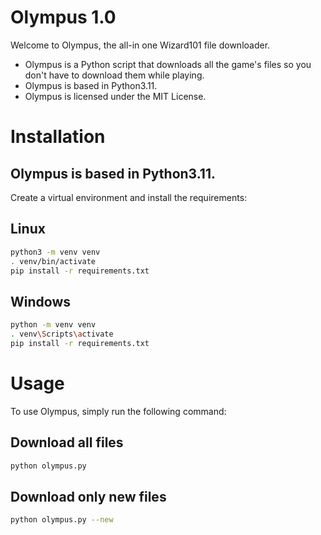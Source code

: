 # Olympus 1.0

Welcome to Olympus, the all-in one Wizard101 file downloader.
- Olympus is a Python script that downloads all the game's files so you don't have to download them while playing.
- Olympus is based in Python3.11.
- Olympus is licensed under the MIT License.

# Installation
## Olympus is based in Python3.11.
Create a virtual environment and install the requirements:
## Linux
```bash
python3 -m venv venv
. venv/bin/activate
pip install -r requirements.txt
```
## Windows
```bash
python -m venv venv
. venv\Scripts\activate
pip install -r requirements.txt
```
# Usage
To use Olympus, simply run the following command:
## Download all files
```bash
python olympus.py
```
## Download only new files
```bash
python olympus.py --new
```
